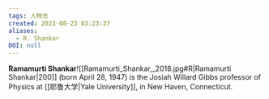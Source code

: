 ```yaml
---
tags: 人物志
created: 2023-08-23 03:23:37
aliases:
  - R. Shankar
DOI: null
---
```

**Ramamurti Shankar**![[Ramamurti_Shankar,_2018.jpg#R|Ramamurti Shankar|200]] (born April 28, 1947) is the Josiah Willard Gibbs professor of Physics at [[耶鲁大学|Yale University]], in New Haven, Connecticut.